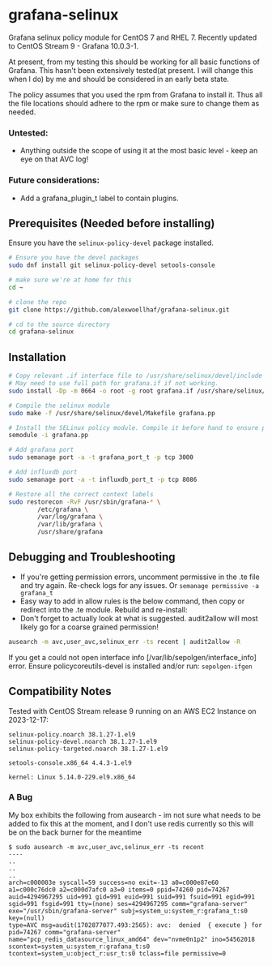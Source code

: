 # grafana-selinux

Grafana selinux policy module for CentOS 7 and RHEL 7. Recently updated to CentOS Stream 9 - Grafana 10.0.3-1.

At present, from my testing this should be working for all basic functions of Grafana. This hasn't been extensively tested(at present. I will change this when I do) by me and should be considered in an early beta state.

The policy assumes that you used the rpm from Grafana to install it. Thus all the file locations should adhere to the rpm or make sure to change them as needed.


### Untested:
* Anything outside the scope of using it at the most basic level - keep an eye on that AVC log!

### Future considerations:
* Add a grafana_plugin_t label to contain plugins.


## Prerequisites (Needed before installing)
Ensure you have the `selinux-policy-devel` package installed.
```sh
# Ensure you have the devel packages
sudo dnf install git selinux-policy-devel setools-console

# make sure we're at home for this
cd ~

# clone the repo
git clone https://github.com/alexwoellhaf/grafana-selinux.git

# cd to the source directory
cd grafana-selinux
```

## Installation
```sh
# Copy relevant .if interface file to /usr/share/selinux/devel/include to expose them when building and for future modules.
# May need to use full path for grafana.if if not working.
sudo install -Dp -m 0664 -o root -g root grafana.if /usr/share/selinux/devel/include/myapplications/grafana.if

# Compile the selinux module
sudo make -f /usr/share/selinux/devel/Makefile grafana.pp

# Install the SELinux policy module. Compile it before hand to ensure proper compatibility 
semodule -i grafana.pp

# Add grafana port
sudo semanage port -a -t grafana_port_t -p tcp 3000

# Add influxdb port
sudo semanage port -a -t influxdb_port_t -p tcp 8086

# Restore all the correct context labels
sudo restorecon -RvF /usr/sbin/grafana-* \
		/etc/grafana \
		/var/log/grafana \
		/var/lib/grafana \
		/usr/share/grafana
```

## Debugging and Troubleshooting

* If you're getting permission errors, uncomment permissive in the .te file and try again. Re-check logs for any issues. Or `semanage permissive -a grafana_t`
* Easy way to add in allow rules is the below command, then copy or redirect into the .te module. Rebuild and re-install:
* Don't forget to actually look at what is suggested. audit2allow will most likely go for a coarse grained permission!

```sh
ausearch -m avc,user_avc,selinux_err -ts recent | audit2allow -R
```
If you get a could not open interface info [/var/lib/sepolgen/interface_info] error. 
Ensure policycoreutils-devel is installed and/or run: `sepolgen-ifgen`

## Compatibility Notes
Tested with CentOS Stream release 9 running on an AWS EC2 Instance on 2023-12-17:
```
selinux-policy.noarch 38.1.27-1.el9
selinux-policy-devel.noarch 38.1.27-1.el9
selinux-policy-targeted.noarch 38.1.27-1.el9

setools-console.x86_64 4.4.3-1.el9

kernel: Linux 5.14.0-229.el9.x86_64
```
### A Bug
My box exhibits the following from ausearch - im not sure what needs to be added to fix this at the moment, and I don't use redis currently so this will be on the back burner for the meantime
```
$ sudo ausearch -m avc,user_avc,selinux_err -ts recent
----
..
..
..
arch=c000003e syscall=59 success=no exit=-13 a0=c000e87e60 a1=c000c76dc0 a2=c000d7afc0 a3=0 items=0 ppid=74260 pid=74267 auid=4294967295 uid=991 gid=991 euid=991 suid=991 fsuid=991 egid=991 sgid=991 fsgid=991 tty=(none) ses=4294967295 comm="grafana-server" exe="/usr/sbin/grafana-server" subj=system_u:system_r:grafana_t:s0 key=(null)
type=AVC msg=audit(1702877077.493:2565): avc:  denied  { execute } for  pid=74267 comm="grafana-server" name="pcp_redis_datasource_linux_amd64" dev="nvme0n1p2" ino=54562018 scontext=system_u:system_r:grafana_t:s0 tcontext=system_u:object_r:usr_t:s0 tclass=file permissive=0
```

